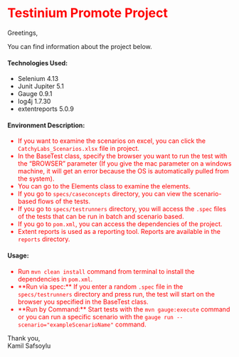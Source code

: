 <h1 align="left" style="color:red;"> Testinium Promote Project </h1>

Greetings,

You can find information about the project below.

#### Technologies Used:
- Selenium 4.13
- Junit Jupiter 5.1
- Gauge 0.9.1
- log4j 1.7.30
- extentreports 5.0.9

#### Environment Description:

<ul>
  <li style="color:red;">If you want to examine the scenarios on excel, you can click the <code>CatchyLabs_Scenarios.xlsx</code> file in project. </li>
  <li style="color:red;">In the BaseTest class, specify the browser you want to run the test with the “BROWSER” parameter (If you give the mac parameter on a windows machine, it will get an error because the OS is automatically pulled from the system).</li>
  <li style="color:red;">You can go to the Elements class to examine the elements.</li>
  <li style="color:red;">If you go to <code>specs/caseconcepts</code> directory, you can view the scenario-based flows of the tests.</li>
  <li style="color:red;">If you go to <code>specs/testrunners</code> directory, you will access the <code>.spec</code> files of the tests that can be run in batch and scenario based.</li>
  <li style="color:red;">If you go to <code>pom.xml</code>, you can access the dependencies of the project.</li>
  <li style="color:red;">Extent reports is used as a reporting tool. Reports are available in the <code>reports</code> directory.</li>
</ul>

#### Usage:

<ul>
  <li style="color:red;">Run <code>mvn clean install</code> command from terminal to install the dependencies in <code>pom.xml</code>.</li>
  <li style="color:red;">**Run via spec:** If you enter a random <code>.spec</code> file in the <code>specs/testrunners</code> directory and press run, the test will start on the browser you specified in the BaseTest class.</li>
  <li style="color:red;">**Run by Command:** Start tests with the <code>mvn gauge:execute</code> command or you can run a specific scenario with the <code>gauge run --scenario="exampleScenarioName"</code> command.</li>
</ul>

Thank you,  
Kamil Safsoylu